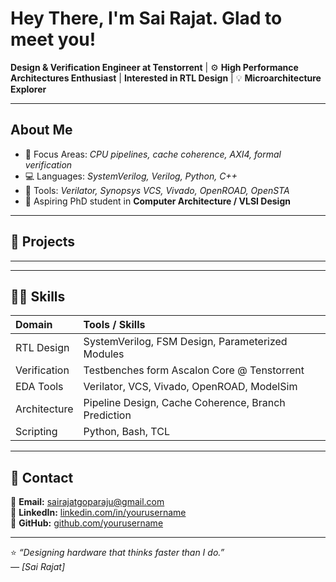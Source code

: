 # Hey There, I'm Sai Rajat. Glad to meet you!

**Design & Verification Engineer at Tenstorrent** | ⚙️ **High Performance Architectures Enthusiast** | **Interested in RTL Design** | 💡 **Microarchitecture Explorer**

---

## About Me



- 🎯 Focus Areas: *CPU pipelines, cache coherence, AXI4, formal verification*
- 💻 Languages: *SystemVerilog, Verilog, Python, C++*
- 🧩 Tools: *Verilator, Synopsys VCS, Vivado, OpenROAD, OpenSTA*
- 🧾 Aspiring PhD student in **Computer Architecture / VLSI Design**

---

## 🚀 Projects


---


---

## 🧑‍💻 Skills

| Domain | Tools / Skills |
|:--|:--|
| RTL Design | SystemVerilog, FSM Design, Parameterized Modules |
| Verification | Testbenches form Ascalon Core @ Tenstorrent | Debugging RTL | Assertions |
| EDA Tools | Verilator, VCS, Vivado, OpenROAD, ModelSim |
| Architecture | Pipeline Design, Cache Coherence, Branch Prediction |
| Scripting | Python, Bash, TCL |

---

## 📨 Contact

📧 **Email:** [sairajatgoparaju@gmail.com](mailto:sairajatgoparaju@gmail.com)  
💼 **LinkedIn:** [linkedin.com/in/yourusername](https://linkedin.com/in/yourusername)  
🐙 **GitHub:** [github.com/yourusername](https://github.com/yourusername)

---

⭐ *“Designing hardware that thinks faster than I do.”*  
*— [Sai Rajat]*


